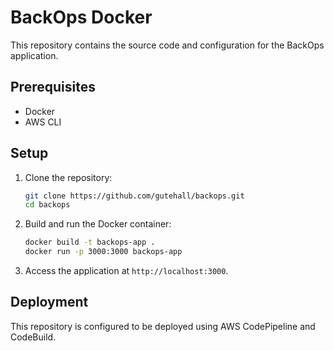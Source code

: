 # BackOps Docker

This repository contains the source code and configuration for the BackOps application.

## Prerequisites

- Docker
- AWS CLI

## Setup

1. Clone the repository:
    ```sh
    git clone https://github.com/gutehall/backops.git
    cd backops
    ```

2. Build and run the Docker container:
    ```sh
    docker build -t backops-app .
    docker run -p 3000:3000 backops-app
    ```

3. Access the application at `http://localhost:3000`.

## Deployment

This repository is configured to be deployed using AWS CodePipeline and CodeBuild.